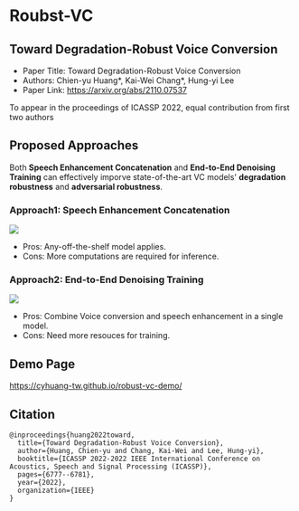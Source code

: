# Roubst-VC

## Toward Degradation-Robust Voice Conversion

- Paper Title: Toward Degradation-Robust Voice Conversion
- Authors: Chien-yu Huang*, Kai-Wei Chang*, Hung-yi Lee
- Paper Link: https://arxiv.org/abs/2110.07537

To appear in the proceedings of ICASSP 2022, equal contribution from first two authors

## Proposed Approaches

Both **Speech Enhancement Concatenation** and **End-to-End Denoising Training** can effectively imporve state-of-the-art VC models' **degradation robustness** and **adversarial robustness**.

### Approach1: Speech Enhancement Concatenation

![](https://i.imgur.com/QSQoK0O.png)

- Pros: Any-off-the-shelf model applies.
- Cons: More computations are required for inference.

### Approach2: End-to-End Denoising Training

![](https://i.imgur.com/uE4WZwx.png)

- Pros: Combine Voice conversion and speech enhancement in a single model.
- Cons: Need more resouces for training.

## Demo Page

https://cyhuang-tw.github.io/robust-vc-demo/

## Citation

```
@inproceedings{huang2022toward,
  title={Toward Degradation-Robust Voice Conversion},
  author={Huang, Chien-yu and Chang, Kai-Wei and Lee, Hung-yi},
  booktitle={ICASSP 2022-2022 IEEE International Conference on Acoustics, Speech and Signal Processing (ICASSP)},
  pages={6777--6781},
  year={2022},
  organization={IEEE}
}
```
